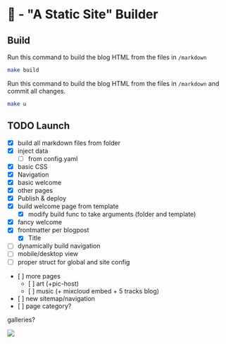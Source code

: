 # 🍑 - "A Static Site" Builder

## Build

Run this command to build the blog HTML from the files in `/markdown`

```bash
make build
```

Run this command to build the blog HTML from the files in `/markdown`
and commit all changes.

```bash
make u
```

## TODO Launch

- [x] build all markdown files from folder
- [x] inject data
  - [ ] from config.yaml
- [x] basic CSS
- [x] Navigation
- [x] basic welcome
- [x] other pages
- [x] Publish & deploy
- [x] build welcome page from template
  - [x] modify build func to take arguments (folder and template)
- [x] fancy welcome
- [x] frontmatter per blogpost
  - [x] Title
- [ ] dynamically build navigation
- [ ] mobile/desktop view
- [ ] proper struct for global and site config
- [ ] more pages 
  - [ ] art (+pic-host)
  - [ ] music (+ mixcloud embed + 5 tracks blog)
- [ ] new sitemap/navigation
- [ ] page category?


galleries?

[![](https://mermaid.ink/img/pako:eNpVzz0LwjAQBuC_Es4lBS24ZlCs9QtURAWHxiG0pw1tkpKmioj_3Vg62JvunnuX9w2pyRAY3K2ocnKOuSZ-ZskFy9QovJLRaEIiGpXmHnS_luZ0K3VR92xJZ9YFv_tf1_SID4nPfnZFd00t02mHUYtxcjC1I4Px9V8XSRiGPdl0uX2rMASFVgmZ-R7vn3BwOSrkwPyaCVtw4Prjc6Jx5vTSKTBnGxxCU2XCYSyFr6-A3URZ4-cLtzBNKw)](https://mermaid.live/edit#pako:eNpVzz0LwjAQBuC_Es4lBS24ZlCs9QtURAWHxiG0pw1tkpKmioj_3Vg62JvunnuX9w2pyRAY3K2ocnKOuSZ-ZskFy9QovJLRaEIiGpXmHnS_luZ0K3VR92xJZ9YFv_tf1_SID4nPfnZFd00t02mHUYtxcjC1I4Px9V8XSRiGPdl0uX2rMASFVgmZ-R7vn3BwOSrkwPyaCVtw4Prjc6Jx5vTSKTBnGxxCU2XCYSyFr6-A3URZ4-cLtzBNKw)
